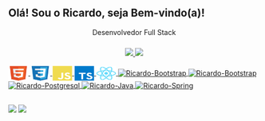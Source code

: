 
 
 ## Olá! Sou o Ricardo, seja Bem-vindo(a)!  
<div align="center">Desenvolvedor Full Stack
 </div>

###

<div align="center">
<a href="https://github.com/RicardoFerrazPereira">
<img height="130em" src="https://github-readme-stats.vercel.app/api?username=RicardoFerrazPereira&show_icons=true&theme=github_dark&include_all_commits=true&count_private=true"/>
<img height="130em" src="https://github-readme-stats.vercel.app/api/top-langs/?username=RicardoFerrazPereira&layout=compact&langs_count=7&theme=github_dark"/>
</div>  
  
  
<div style="display: inline_block"><br>

<img align="center" alt="Ricardo-HTML" height="30" width="40" src="https://raw.githubusercontent.com/devicons/devicon/master/icons/html5/html5-original.svg">
<img align="center" alt="Ricardo-CSS" height="30" width="40" src="https://raw.githubusercontent.com/devicons/devicon/master/icons/css3/css3-original.svg">
<img align="center" alt="Ricardo-Js" height="30" width="40" src="https://raw.githubusercontent.com/devicons/devicon/master/icons/javascript/javascript-plain.svg">
<img align="center" alt="Ricardo-Ts" height="30" width="40" src="https://raw.githubusercontent.com/devicons/devicon/master/icons/typescript/typescript-plain.svg">
<img align="center" alt="Ricardo-React" height="30" width="40" src="https://raw.githubusercontent.com/devicons/devicon/master/icons/react/react-original.svg">
<img align="center" alt="Ricardo-Bootstrap" height="35" width="35" src="https://cdn.jsdelivr.net/gh/devicons/devicon/icons/bootstrap/bootstrap-plain.svg">
<img align="center" alt="Ricardo-Bootstrap" height="45" width="45" src="https://cdn.jsdelivr.net/gh/devicons/devicon/icons/docker/docker-original.svg" />
<img align="center" alt="Ricardo-Postgresql" height="35" width="35" src="https://cdn.jsdelivr.net/gh/devicons/devicon/icons/postgresql/postgresql-original.svg">
<img align="center" alt="Ricardo-Java" height="40" width="40" src="https://cdn.jsdelivr.net/gh/devicons/devicon/icons/java/java-original-wordmark.svg"/>
<img align="center" alt="Ricardo-Spring" height="30" width="30" src="https://cdn.jsdelivr.net/gh/devicons/devicon/icons/spring/spring-original.svg">
</div>
  
 ##
  
 <div>
 <a href = "mailto:sourprog@gmail.com"><img src="https://img.shields.io/badge/-Gmail-%23333?style=for-the-badge&logo=gmail&logoColor=white" target="_blank"></a>
 <a href="https://www.linkedin.com/in/ricardo-ferraz-pereira-49b01ba3/" target="_blank"><img src="https://img.shields.io/badge/-LinkedIn-%230077B5?style=for-the-badge&logo=linkedin&logoColor=white" target="_blank"></a>
 <!--   <a href="https://www.instagram.com/ricardo_sour/" target="_blank"><img src="https://img.shields.io/badge/-Instagram-%23E4405F?style=for-the-badge&logo=instagram&logoColor=white" target="_blank"></a> -->
 
###
   
</div>

